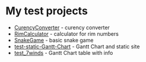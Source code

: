 # My test projects

- [CurencyConverter](CurencyConverter) - curency converter
- [RimCalculator](RimCalculator) - calculator for rim numbers
- [SnakeGame](SnakeGame) - basic snake game
- [test-static-Gantt-Chart](test-static-Gantt-Chart) - Gantt Chart and static site
- [test_7winds](test_7winds) - Gantt Chart table with info
